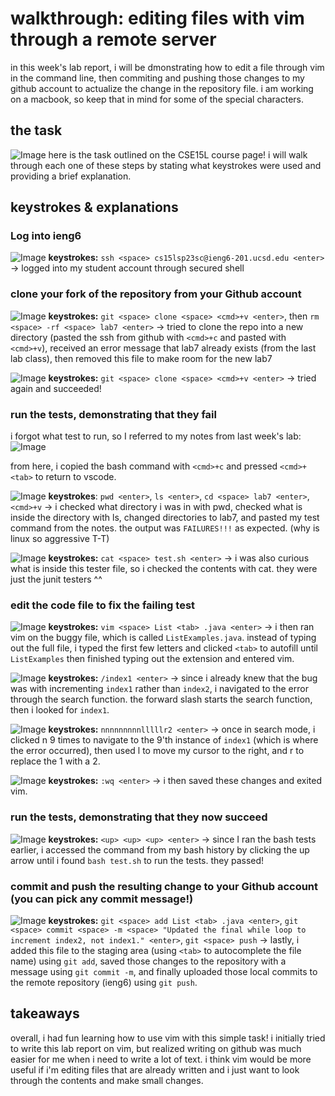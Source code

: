 # walkthrough: editing files with vim through a remote server
in this week's lab report, i will be dmonstrating how to edit a file through vim in the command line, then commiting and pushing those changes to my github account to actualize the change in the repository file. i am working on a macbook, so keep that in mind for some of the special characters.

## the task
![Image](/w7/tasks.png)
here is the task outlined on the CSE15L course page! i will walk through each one of these steps by stating what keystrokes were used and providing a brief explanation.

## keystrokes & explanations

### Log into ieng6
![Image](/w7/ieng6.png)
**keystrokes:** `ssh <space> cs15lsp23sc@ieng6-201.ucsd.edu <enter>`  -> logged into my student account through secured shell

### clone your fork of the repository from your Github account
![Image](/w7/removing.png)
**keystrokes:** `git <space> clone <space> <cmd>+v <enter>`, then `rm <space> -rf <space> lab7 <enter>` -> tried to clone the repo into a new directory (pasted the ssh from github with `<cmd>+c` and pasted with `<cmd>+v`), received an error message that lab7 already exists (from the last lab class), then removed this file to make room for the new lab7

![Image](/w7/clone_fork.png)
**keystrokes:** `git <space> clone <space> <cmd>+v <enter>` -> tried again and succeeded!

### run the tests, demonstrating that they fail
i forgot what test to run, so I referred to my notes from last week's lab:
![Image](/w7/notes_lab.png)

from here, i copied the bash command with `<cmd>+c` and pressed `<cmd>+<tab>` to return to vscode.

![Image](/w7/tests_fail.png)
**keystrokes**: `pwd <enter>`, `ls <enter>`, `cd <space> lab7 <enter>`, `<cmd>+v` -> i checked what directory i was in with pwd, checked what is inside the directory with ls, changed directories to lab7, and pasted my test command from the notes. the output was `FAILURES!!!` as expected. (why is linux so aggressive T-T)

![Image](/w7/bash_file.png)
**keystrokes:** `cat <space> test.sh <enter>` -> i was also curious what is inside this tester file, so i checked the contents with cat. they were just the junit testers ^^

### edit the code file to fix the failing test
![Image](/w7/vim.png)
**keystrokes:** `vim <space> List <tab> .java <enter>` -> i then ran vim on the buggy file, which is called `ListExamples.java`. instead of typing out the full file, i typed the first few letters and clicked `<tab>` to autofill until `ListExamples` then finished typing out the extension and entered vim.

![Image](/w7/search_index1.png)
**keystrokes:** `/index1 <enter>` -> since i already knew that the bug was with incrementing `index1` rather than `index2`, i navigated to the error through the search function. the forward slash starts the search function, then i looked for `index1`.

![Image](/w7/n9times_l5times_r2.png)
**keystrokes:** `nnnnnnnnnlllllr2 <enter>` -> once in search mode, i clicked n 9 times to navigate to the 9'th instance of `index1` (which is where the error occurred), then used l to move my cursor to the right, and r to replace the 1 with a 2.

![Image](/w7/colon_wq_enter.png)
**keystrokes:** `:wq <enter>` -> i then saved these changes and exited vim.

### run the tests, demonstrating that they now succeed
![Image](/w7/tests_pass.png)
**keystrokes:** `<up> <up> <up> <enter>` -> since I ran the bash tests earlier, i accessed the command from my bash history by clicking the up arrow until i found `bash test.sh` to run the tests. they passed!

### commit and push the resulting change to your Github account (you can pick any commit message!)
![Image](/w7/commit_push.png)
**keystrokes:** `git <space> add List <tab> .java <enter>`, `git <space> commit <space> -m <space> "Updated the final while loop to increment index2, not index1." <enter>`, `git <space> push` -> lastly, i added this file to the staging area (using `<tab>` to autocomplete the file name) using `git add`, saved those changes to the repository with a message using `git commit -m`, and finally uploaded those local commits to the remote repository (ieng6) using `git push`.

## takeaways

overall, i had fun learning how to use vim with this simple task! i initially tried to write this lab report on vim, but realized writing on github was much easier for me when i need to write a lot of text. i think vim would be more useful if i'm editing files that are already written and i just want to look through the contents and make small changes.
